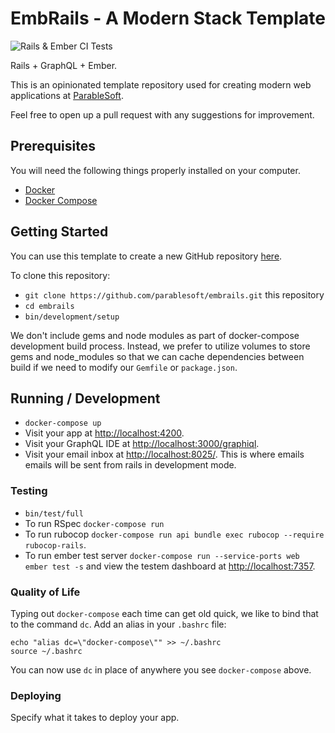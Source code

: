 # EmbRails - A Modern Stack Template

![Rails & Ember CI Tests](https://github.com/parablesoft/embrails/workflows/Rails%20&%20Ember%20CI%20Tests/badge.svg?branch=master&event=push)

Rails + GraphQL + Ember. 

This is an opinionated template repository used for creating modern web applications at [ParableSoft](https://parablesoft.com). 

Feel free to open up a pull request with any suggestions for improvement.

## Prerequisites

You will need the following things properly installed on your computer.

* [Docker](https://www.docker.com/get-started)
* [Docker Compose](https://docs.docker.com/compose/install/)

## Getting Started

You can use this template to create a new GitHub repository [here](https://github.com/parablesoft/embrails/generate).

To clone this repository: 
* `git clone https://github.com/parablesoft/embrails.git` this repository
* `cd embrails`
* `bin/development/setup`

We don't include gems and node modules as part of docker-compose development build process. Instead, we prefer to utilize volumes to store gems and node_modules so that we can cache dependencies between build if we need to modify our `Gemfile` or `package.json`. 

## Running / Development

* `docker-compose up`
* Visit your app at [http://localhost:4200](http://localhost:4200).
* Visit your GraphQL IDE at [http://localhost:3000/graphiql](http://localhost:3000/graphiql).
* Visit your email inbox at [http://localhost:8025/](http://localhost:8025/). This is where emails emails will be sent from rails in development mode.

### Testing 

* `bin/test/full`
* To run RSpec `docker-compose run`
* To run rubocop `docker-compose run api bundle exec rubocop --require rubocop-rails`.
* To run ember test server `docker-compose run --service-ports web ember test -s` and view the testem dashboard at [http://localhost:7357](http://localhost:7357/). 

### Quality of Life 

Typing out `docker-compose` each time can get old quick, we like to bind that to the command `dc`. Add an alias in your `.bashrc` file: 
```  
echo "alias dc=\"docker-compose\"" >> ~/.bashrc
source ~/.bashrc
```

You can now use `dc` in place of anywhere you see `docker-compose` above.


### Deploying

Specify what it takes to deploy your app.
